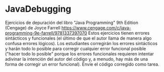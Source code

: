 # JavaDebugging
Ejercicios de depuración del libro "Java Programming" 9th Edition (Cengage) de Joyce Farrell https://www.cengage.com/c/java-programming-9e-farrell/9781337397070 Estos ejercicios tienen errores sintácticos y funcionales (el último de que el autor llama de manera algo confusa errores lógicos). Los estudiantes corregirán los errores sintácticos y harán todo lo posible para corregir cualquier error funcional posible ("hacer todo lo posible" porque los errores funcionales requieren intentar adivinar la intención del autor del código y, a menudo, hay más de una forma de corregir un error funcional). Envíe el código corregido como tarea.
